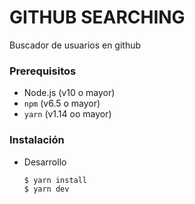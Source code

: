 # GITHUB SEARCHING
Buscador de usuarios en github

### Prerequisitos

- Node.js (v10 o mayor)
- `npm` (v6.5 o mayor)
- `yarn` (v1.14 oo mayor)

### Instalación

- Desarrollo

    ```bash
    $ yarn install
    $ yarn dev